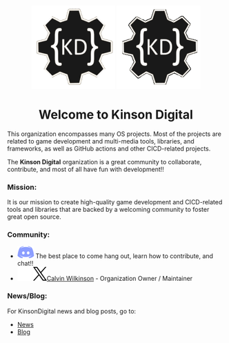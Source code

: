 <div align="center">
    
![logo](https://raw.githubusercontent.com/KinsonDigital/.github/main/Images/kinson-digital-logo-light-mode.gif#gh-light-mode-only)
![logo](https://raw.githubusercontent.com/KinsonDigital/.github/main/Images/kinson-digital-logo-dark-mode.gif#gh-dark-mode-only)
</div>

<div align="center">

# Welcome to Kinson Digital

</div>


This organization encompasses many OS projects. Most of the projects are related to game development and multi-media tools, libraries, and frameworks, as well as GitHub actions and other CICD-related projects.

The **Kinson Digital** organization is a great community to collaborate, contribute, and most of all have fun with development!!

### **Mission:**  
It is our mission to create high-quality game development and CICD-related tools and libraries that are backed by a welcoming community to foster great open source.

### **Community:**

- [![discord-logo](https://raw.githubusercontent.com/KinsonDigital/.github/main/Images/discord.svg)](https://discord.gg/qewu6fNgv7) The best place to come hang out, learn how to contribute, and chat!!
- ![twitter-logo](https://raw.githubusercontent.com/KinsonDigital/.github/main/Images/x-logo-16x16-dark-mode.svg#gh-dark-mode-only)
![twitter-logo](https://raw.githubusercontent.com/KinsonDigital/.github/main/Images/x-logo-16x16-light-mode.svg#gh-light-mode-only)[Calvin Wilkinson](https://x.com/KDCoder) - Organization Owner / Maintainer


### **News/Blog**:

For KinsonDigital news and blog posts, go to:
- [News](https://kinsondigital.github.io/blog/news)
- [Blog](https://kinsondigital.github.io/blog/)
